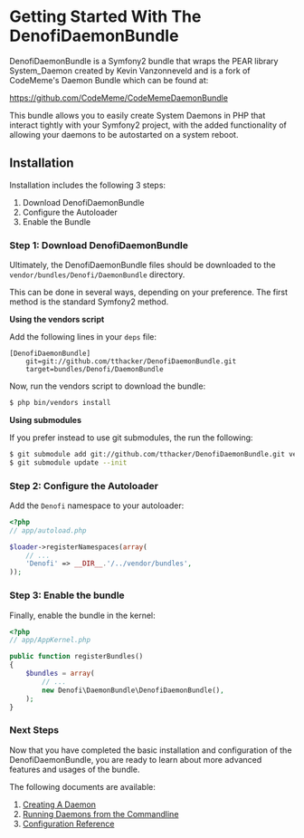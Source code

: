 Getting Started With The DenofiDaemonBundle
==============================================

DenofiDaemonBundle is a Symfony2 bundle that wraps the PEAR library
System_Daemon created by Kevin Vanzonneveld and is a fork of CodeMeme's
Daemon Bundle which can be found at:

https://github.com/CodeMeme/CodeMemeDaemonBundle

This bundle allows you to easily create System Daemons in PHP that interact
tightly with your Symfony2 project, with the added functionality of allowing
your daemons to be autostarted on a system reboot.


## Installation

Installation includes the following 3 steps:

1. Download DenofiDaemonBundle
2. Configure the Autoloader
3. Enable the Bundle


### Step 1: Download DenofiDaemonBundle

Ultimately, the DenofiDaemonBundle files should be downloaded to the
`vendor/bundles/Denofi/DaemonBundle` directory.

This can be done in several ways, depending on your preference. The first
method is the standard Symfony2 method.

**Using the vendors script**

Add the following lines in your `deps` file:

```
[DenofiDaemonBundle]
    git=git://github.com/tthacker/DenofiDaemonBundle.git
    target=bundles/Denofi/DaemonBundle
```

Now, run the vendors script to download the bundle:

``` bash
$ php bin/vendors install
```

**Using submodules**

If you prefer instead to use git submodules, the run the following:

``` bash
$ git submodule add git://github.com/tthacker/DenofiDaemonBundle.git vendor/bundles/Denofi/DaemonBundle
$ git submodule update --init
```

### Step 2: Configure the Autoloader

Add the `Denofi` namespace to your autoloader:

``` php
<?php
// app/autoload.php

$loader->registerNamespaces(array(
    // ...
    'Denofi' => __DIR__.'/../vendor/bundles',
));
```

### Step 3: Enable the bundle

Finally, enable the bundle in the kernel:

``` php
<?php
// app/AppKernel.php

public function registerBundles()
{
    $bundles = array(
        // ...
        new Denofi\DaemonBundle\DenofiDaemonBundle(),
    );
}
```


### Next Steps

Now that you have completed the basic installation and configuration of the
DenofiDaemonBundle, you are ready to learn about more advanced features
and usages of the bundle.

The following documents are available:

1. [Creating A Daemon](https://github.com/tthacker/DenofiDaemonBundle/blob/master/Resources/docs/creating_daemons.md)
2. [Running Daemons from the Commandline](https://github.com/tthacker/DenofiDaemonBundle/blob/master/Resources/docs/commanding_daemons.md)
3. [Configuration Reference](https://github.com/tthacker/DenofiDaemonBundle/blob/master/Resources/docs/configuration_reference.md)

